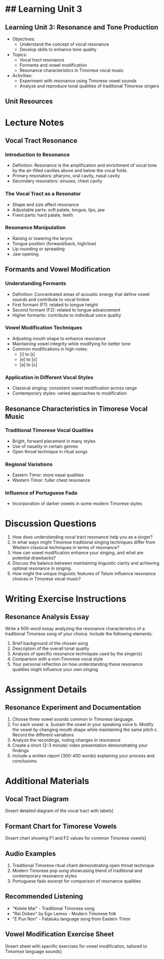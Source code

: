 # ## Learning Unit 3

## Learning Unit 3: Resonance and Tone Production
- Objectives:
  * Understand the concept of vocal resonance
  * Develop skills to enhance tone quality
- Topics:
  * Vocal tract resonance
  * Formants and vowel modification
  * Resonance characteristics in Timorese vocal music
- Activities:
  * Experiment with resonance using Timorese vowel sounds
  * Analyze and reproduce tonal qualities of traditional Timorese singers

## Unit Resources

# Lecture Notes

## Vocal Tract Resonance

### Introduction to Resonance
- Definition: Resonance is the amplification and enrichment of vocal tone by the air-filled cavities above and below the vocal folds.
- Primary resonators: pharynx, oral cavity, nasal cavity
- Secondary resonators: sinuses, chest cavity

### The Vocal Tract as a Resonator
- Shape and size affect resonance
- Adjustable parts: soft palate, tongue, lips, jaw
- Fixed parts: hard palate, teeth

### Resonance Manipulation
- Raising or lowering the larynx
- Tongue position (forward/back, high/low)
- Lip rounding or spreading
- Jaw opening

## Formants and Vowel Modification

### Understanding Formants
- Definition: Concentrated areas of acoustic energy that define vowel sounds and contribute to vocal timbre
- First formant (F1): related to tongue height
- Second formant (F2): related to tongue advancement
- Higher formants: contribute to individual voice quality

### Vowel Modification Techniques
- Adjusting mouth shape to enhance resonance
- Maintaining vowel integrity while modifying for better tone
- Common modifications in high notes: 
  * [i] to [ɪ]
  * [e] to [ɛ]
  * [a] to [ʌ]

### Application in Different Vocal Styles
- Classical singing: consistent vowel modification across range
- Contemporary styles: varied approaches to modification

## Resonance Characteristics in Timorese Vocal Music

### Traditional Timorese Vocal Qualities
- Bright, forward placement in many styles
- Use of nasality in certain genres
- Open throat technique in ritual songs

### Regional Variations
- Eastern Timor: more nasal qualities
- Western Timor: fuller chest resonance

### Influence of Portuguese Fado
- Incorporation of darker vowels in some modern Timorese styles

# Discussion Questions

1. How does understanding vocal tract resonance help you as a singer?
2. In what ways might Timorese traditional singing techniques differ from Western classical techniques in terms of resonance?
3. How can vowel modification enhance your singing, and what are potential drawbacks?
4. Discuss the balance between maintaining linguistic clarity and achieving optimal resonance in singing.
5. How might the unique linguistic features of Tetum influence resonance choices in Timorese vocal music?

# Writing Exercise Instructions

## Resonance Analysis Essay

Write a 500-word essay analyzing the resonance characteristics of a traditional Timorese song of your choice. Include the following elements:

1. Brief background of the chosen song
2. Description of the overall tonal quality
3. Analysis of specific resonance techniques used by the singer(s)
4. Comparison with a non-Timorese vocal style
5. Your personal reflection on how understanding these resonance qualities might influence your own singing

# Assignment Details

## Resonance Experiment and Documentation

1. Choose three vowel sounds common in Timorese language.
2. For each vowel:
   a. Sustain the vowel in your speaking voice
   b. Modify the vowel by changing mouth shape while maintaining the same pitch
   c. Record the different variations
3. Analyze the recordings, noting changes in resonance
4. Create a short (2-3 minute) video presentation demonstrating your findings
5. Include a written report (300-400 words) explaining your process and conclusions

# Additional Materials

## Vocal Tract Diagram
[Insert detailed diagram of the vocal tract with labels]

## Formant Chart for Timorese Vowels
[Insert chart showing F1 and F2 values for common Timorese vowels]

## Audio Examples
1. Traditional Timorese ritual chant demonstrating open throat technique
2. Modern Timorese pop song showcasing blend of traditional and contemporary resonance styles
3. Portuguese fado excerpt for comparison of resonance qualities

## Recommended Listening
- "Kolele Mai" - Traditional Timorese song
- "Rai Doben" by Ego Lemos - Modern Timorese folk
- "E Pun Non" - Fataluku language song from Eastern Timor

## Vowel Modification Exercise Sheet
[Insert sheet with specific exercises for vowel modification, tailored to Timorese language sounds]
